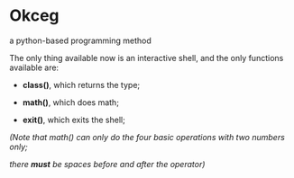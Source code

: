 Okceg
=====

a python-based programming method

The only thing available now is an interactive shell, and the only functions available are:

* <strong>class()</strong>, which returns the type;

* <strong>math()</strong>, which does math;

* <strong>exit()</strong>, which exits the shell;

<em>(Note that math() can only do the four basic operations with two numbers only;</em>

<em>there <strong>must</strong> be spaces before and after the operator)</em>
